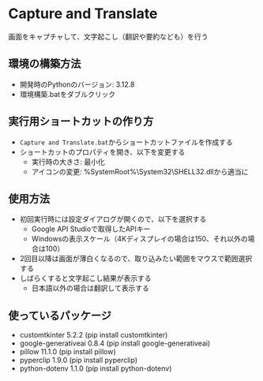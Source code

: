# Capture and Translate
画面をキャプチャして、文字起こし（翻訳や要約なども）を行う
## 環境の構築方法
- 開発時のPythonのバージョン: 3.12.8
- 環境構築.batをダブルクリック
## 実行用ショートカットの作り方
- `Capture and Translate.bat`からショートカットファイルを作成する
- ショートカットのプロパティを開き、以下を変更する
    - 実行時の大きさ: 最小化
    - アイコンの変更: %SystemRoot%\System32\SHELL32.dllから適当に
## 使用方法
- 初回実行時には設定ダイアログが開くので、以下を選択する
    - Google API Studioで取得したAPIキー
    - Windowsの表示スケール（4Kディスプレイの場合は150、それ以外の場合は100）
- 2回目以降は画面が薄白くなるので、取り込みたい範囲をマウスで範囲選択する
- しばらくすると文字起こし結果が表示する
    - 日本語以外の場合は翻訳して表示する
## 使っているパッケージ
- customtkinter 5.2.2 (pip install customtkinter)
- google-generativeai 0.8.4 (pip install google-generativeai)
- pillow 11.1.0 (pip install pillow)
- pyperclip 1.9.0 (pip install pyperclip)
- python-dotenv 1.1.0 (pip install python-dotenv)
